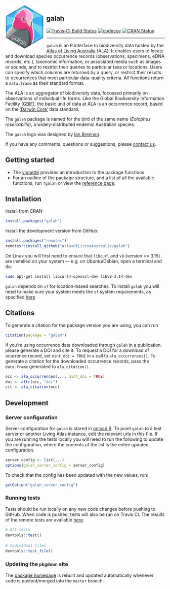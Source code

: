 
<!-- README.md is generated from README.Rmd. Please edit that file -->
<img src="man/figures/logo.png" align="left" style="margin: 0px 10px 0px 0px;" alt="" width="120"/>
<h2>
galah
</h2>

[![Travis-CI Build
Status](https://travis-ci.com/AtlasOfLivingAustralia/galah.svg?branch=master)](https://travis-ci.com/AtlasOfLivingAustralia/galah)
[![codecov](https://codecov.io/gh/AtlasOfLivingAustralia/galah/branch/master/graph/badge.svg)](https://codecov.io/github/AtlasOfLivingAustralia/galah?branch=master)
[![CRAN
Status](https://www.r-pkg.org/badges/version/galah)](https://CRAN.R-project.org/package=galah)

------------------------------------------------------------------------

`galah` is an R interface to biodiversity data hosted by the [Atlas of
Living Australia](https://www.ala.org.au/) (ALA). It enables users to
locate and download species occurrence records (observations, specimens,
eDNA records, etc.), taxonomic information, or associated media such as
images or sounds, and to restrict their queries to particular taxa or
locations. Users can specify which columns are returned by a query, or
restrict their results to occurrences that meet particular data-quality
criteria. All functions return a `data.frame` as their standard format.

The ALA is an aggregator of biodiversity data, focussed primarily on
observations of individual life forms. Like the Global Biodiversity
Information Facility ([GBIF](https://www.gbif.org)), the basic unit of
data at ALA is an occurrence record, based on the [‘Darwin
Core’](https://dwc.tdwg.org) data standard.

The `galah` package is named for the bird of the same name (*Eolophus
roseicapilla*), a widely-distributed endemic Australian species.

The `galah` logo was designed by [Ian
Brennan](http://www.iangbrennan.org/).

If you have any comments, questions or suggestions, please [contact
us](mailto:support@ala.org.au).

## Getting started

-   The
    [vignette](https://atlasoflivingaustralia.github.io/galah/articles/galah.html)
    provides an introduction to the package functions.
-   For an outline of the package structure, and a list of all the
    available functions, run `?galah` or view the [reference
    page](https://atlasoflivingaustralia.github.io/galah/reference/index.html).

## Installation

Install from CRAN:

``` r
install.packages("galah")
```

Install the development version from GitHub:

``` r
install.packages("remotes")
remotes::install_github("AtlasOfLivingAustralia/galah")
```

On Linux you will first need to ensure that `libcurl` and `v8` (version
&lt;= 3.15) are installed on your system — e.g. on Ubuntu/Debian, open a
terminal and do:

``` sh
sudo apt-get install libcurl4-openssl-dev libv8-3.14-dev
```

`galah` depends on `sf` for location-based searches. To install `galah`
you will need to make sure your system meets the `sf` system
requirements, as specified [here](https://cran.r-project.org/package=sf)

## Citations

To generate a citation for the package version you are using, you can
run

``` r
citation(package = "galah")
```

If you’re using occurrence data downloaded through `galah` in a
publication, please generate a DOI and cite it. To request a DOI for a
download of ocurrence record, set `mint_doi = TRUE` in a call to
`ala_occurrences()`. To generate a citation for the downloaded
occurrence records, pass the `data.frame` generated to `ala_citation()`.

``` r
occ <- ala_occurrences(..., mint_doi = TRUE)
doi <- attr(occ, "doi")
cit <- ala_citation(occ)
```

## Development

### Server configuration

Server configuration for `galah` is stored in
[onload.R](https://github.com/AtlasOfLivingAustralia/galah/blob/master/R/onload.R).
To point `galah` to a test server or another Living Atlas instance, edit
the relevant urls in this file. If you are running the tests locally you
will need to run the following to update the configuration, where the
contents of the list is the entire updated configuration.

``` r
server_config <- list(...)
options(galah_server_config = server_config)
```

To check that the config has been updated with the new values, run:

``` r
getOption("galah_server_config")
```

### Running tests

Tests should be run locally on any new code changes before pushing to
GitHub. When code is pushed, tests will also be run on Travis CI. The
results of the remote tests are available
[here](https://travis-ci.com/AtlasOfLivingAustralia/galah).

``` r
# All tests
devtools::test()

# Individual files
devtools::test_file()
```

### Updating the `pkgdown` site

The [package homepage](https://atlasoflivingaustralia.github.io/galah)
is rebuilt and updated automatically whenever code is pushed/merged into
the `master` branch.

